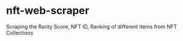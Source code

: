 # nft-web-scraper
Scraping the Rarity Score, NFT ID, Ranking of different items from NFT Collections
